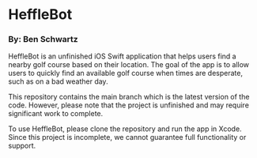 # HeffleBot

### By: Ben Schwartz

HeffleBot is an unfinished iOS Swift application that helps users find a nearby golf course based on their location. The goal of the app is to allow users to quickly find an available golf course when times are desperate, such as on a bad weather day. 

This repository contains the main branch which is the latest version of the code. However, please note that the project is unfinished and may require significant work to complete. 

To use HeffleBot, please clone the repository and run the app in Xcode. Since this project is incomplete, we cannot guarantee full functionality or support. 


